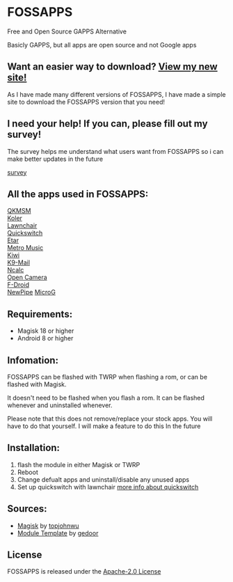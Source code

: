 # FOSSAPPS

Free and Open Source GAPPS Alternative

Basicly GAPPS, but all apps are open source and not Google apps

## Want an easier way to download? [View my new site!](https://un.pixel-fy.com/FOSSAPPS/download/)

As I have made many different versions of FOSSAPPS, I have made a simple site to download the FOSSAPPS version that you need!

## I need your help! If you can, please fill out my survey!

 The survey helps me understand what users want from FOSSAPPS so i can make better updates in the future

[survey](https://forms.gle/LdYKSE4owmpXYc9S8)




## All the apps used in FOSSAPPS:

[QKMSM](https://github.com/moezbhatti/qksms)  
[Koler](https://github.com/Chooloo/call_manage)  
[Lawnchair](https://github.com/raphtlw/Lawnchair)  
[Quickswitch](https://github.com/skittles9823/QuickSwitch)  
[Etar](https://github.com/Etar-Group/Etar-Calendar)  
[Metro Music](https://github.com/MuntashirAkon/Metro)  
[Kiwi](https://github.com/kiwibrowser)  
[K9-Mail](https://k9mail.app/)  
[Ncalc](https://github.com/tranleduy2000/ncalc)  
[Open Camera](https://opencamera.org.uk/)  
[F-Droid](https://f-droid.org/)  
[NewPipe](https://github.com/TeamNewPipe/NewPipe)
[MicroG](https://github.com/microg/)

## Requirements:

* Magisk 18 or higher
* Android 8 or higher
    
## Infomation:
FOSSAPPS can be flashed with TWRP when flashing a rom, or can be flashed with Magisk.

It doesn't need to be flashed when you flash a rom. It can be flashed whenever and uninstalled whenever.

Please note that this does not remove/replace your stock apps. You will have to do that yourself. I will make a feature to do this In the future

## Installation:

1. flash the module in either Magisk or TWRP
2. Reboot
3. Change defualt apps and uninstall/disable any unused apps
3. Set up quickswitch with lawnchair [more info about quickswitch](https://github.com/skittles9823/QuickSwitch#installation)

## Sources:

   * [Magisk](https://github.com/topjohnwu/Magisk) by [topjohnwu](https://github.com/topjohnwu)
   * [Module Template](https://github.com/gedoor/magisk-module-template) by [gedoor](https://github.com/gedoor)
 
 ## License
 
 FOSSAPPS is released under the [Apache-2.0 License](https://www.apache.org/licenses/LICENSE-2.0)
